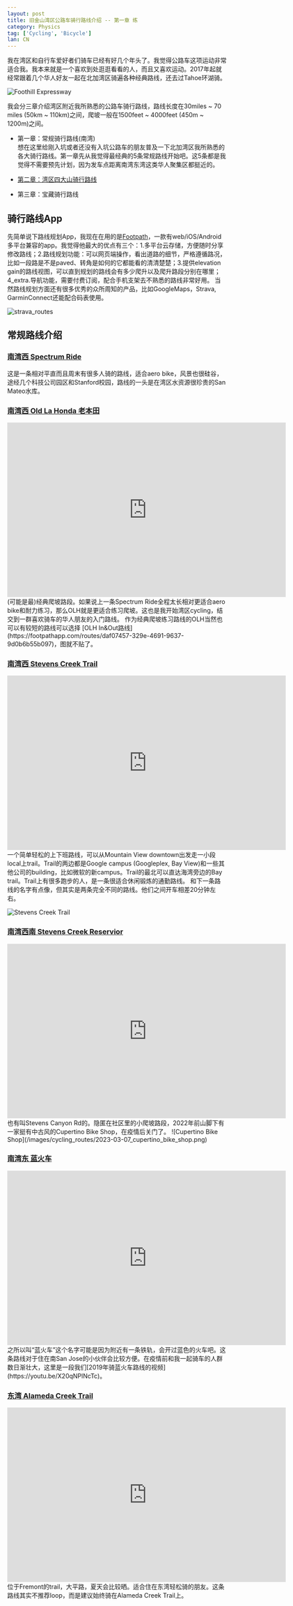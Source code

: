 ```yaml
---
layout: post
title: 旧金山湾区公路车骑行路线介绍 -- 第一章 练
category: Physics
tag: ['Cycling', 'Bicycle']
lan: CN
---
```


我在湾区和自行车爱好者们骑车已经有好几个年头了。我觉得公路车这项运动非常适合我。我本来就是一个喜欢到处逛逛看看的人，而且又喜欢运动。2017年起就经常跟着几个华人好友一起在北加湾区骑遍各种经典路线，还去过Tahoe环湖骑。

![Foothill Expressway](/images/cycling_routes/2021-01-09_foothill_expy.png)

我会分三章介绍湾区附近我所熟悉的公路车骑行路线，路线长度在30miles ~ 70 miles (50km ~ 110km)之间，爬坡一般在1500feet ~ 4000feet (450m ~ 1200m)之间。

<!--preview-->

* 第一章：常规骑行路线(南湾)  <br />
想在这里给刚入坑或者还没有入坑公路车的朋友普及一下北加湾区我所熟悉的各大骑行路线。第一章先从我觉得最经典的5条常规路线开始吧。这5条都是我觉得不需要预先计划，因为发车点距离南湾东湾这类华人聚集区都挺近的。

* [第二章：湾区四大山骑行路线](/way/cycling-routes-at-bay-area_2)
* 第三章：宝藏骑行路线

## 骑行路线App

先简单说下路线规划App，我现在在用的是[Footpath](https://footpathapp.com/)，一款有web/iOS/Android多平台兼容的app。我觉得他最大的优点有三个：1.多平台云存储，方便随时分享修改路线；2.路线规划功能：可以网页端操作，看出道路的细节，严格遵循路况，比如一段路是不是paved、转角是如何的它都能看的清清楚楚；3.提供elevation gain的路线视图，可以直到规划的路线会有多少爬升以及爬升路段分别在哪里；4_extra.导航功能，需要付费订阅，配合手机支架去不熟悉的路线非常好用。
当然路线规划方面还有很多优秀的众所周知的产品，比如GoogleMaps，Strava, GarminConnect还能配合码表使用。

![strava_routes](/images/cycling_routes/2023-03-07_strava_routes.png)

## 常规路线介绍

### [南湾西 Spectrum Ride](https://footpathapp.com/routes/e9d18a5e-b54a-4d0b-a470-7da4fdbf4747)
<div class="strava-embed-placeholder" data-embed-type="route" data-embed-id="3069711199641065744"></div><script src="https://strava-embeds.com/embed.js"></script>

这是一条相对平直而且周末有很多人骑的路线，适合aero bike，风景也很硅谷，途经几个科技公司园区和Stanford校园，路线的一头是在湾区水资源很珍贵的San Mateo水库。
<br/>

### [南湾西 Old La Honda 老本田](https://footpathapp.com/routes/7d81a3b4-c2f2-4e98-8a08-eee43d33e689)
<div style="width: 640px; height: 400px;"><iframe src="https://footpathapp.com/routes/7d81a3b4-c2f2-4e98-8a08-eee43d33e689?embed=1" width="100%" height="100%" frameborder="0"></iframe></div>
(可能是最)经典爬坡路段。如果说上一条Spectrum Ride全程太长相对更适合aero bike和耐力练习，那么OLH就是更适合练习爬坡。这也是我开始湾区cycling，结交到一群喜欢骑车的华人朋友的入门路线。
作为经典爬坡练习路线的OLH当然也可以有较短的路线可以选择 [OLH In&Out路线](https://footpathapp.com/routes/daf07457-329e-4691-9637-9d0b6b55b097)，图就不贴了。
<br/>

### [南湾西 Stevens Creek Trail](https://footpathapp.com/routes/0ce92534-c0d4-4c0b-bd33-86120f56ae71)
<div style="width: 640px; height: 400px;"><iframe src="https://footpathapp.com/routes/0ce92534-c0d4-4c0b-bd33-86120f56ae71?embed=1" width="100%" height="100%" frameborder="0"></iframe></div>
一个简单轻松的上下班路线，可以从Mountain View downtown出发走一小段local上trail。Trail的两边都是Google campus (Googleplex, Bay View)和一些其他公司的building，比如微软的新campus。Trail的最北可以直达海湾旁边的Bay trail。Trail上有很多跑步的人，是一条很适合休闲锻炼的通勤路线。
和下一条路线的名字有点像，但其实是两条完全不同的路线。他们之间开车相差20分钟左右。

![Stevens Creek Trail](/images/cycling_routes/2023-03-07_stevens_creek_trail.jpg)

### [南湾西南 Stevens Creek Reservior](https://footpathapp.com/routes/6cc86795-3a94-479d-ad5c-cb5f95977310)
<div style="width: 640px; height: 400px;"><iframe src="https://footpathapp.com/routes/6cc86795-3a94-479d-ad5c-cb5f95977310?embed=1" width="100%" height="100%" frameborder="0"></iframe></div>
也有叫Stevens Canyon Rd的。隐匿在社区里的小爬坡路段，2022年前山脚下有一家挺有中古风的Cupertino Bike Shop，在疫情后关门了。
![Cupertino Bike Shop](/images/cycling_routes/2023-03-07_cupertino_bike_shop.png)

### [南湾东 蓝火车](https://footpathapp.com/routes/8ba56d9e-0aee-4fa0-b7ef-3da19091c9e4)
<div style="width: 640px; height: 400px;"><iframe src="https://footpathapp.com/routes/8ba56d9e-0aee-4fa0-b7ef-3da19091c9e4?embed=1" width="100%" height="100%" frameborder="0"></iframe></div>
之所以叫“蓝火车”这个名字可能是因为附近有一条铁轨，会开过蓝色的火车吧。这条路线对于住在南San Jose的小伙伴会比较方便。在疫情前和我一起骑车的人群数日渐壮大，这里是一段我们[2019年骑蓝火车路线的视频](https://youtu.be/X20qNPlNcTc)。

### [东湾 Alameda Creek Trail](https://footpathapp.com/routes/1547807c-7030-49c5-ae47-f04cf7c5014e)
<div style="width: 640px; height: 400px;"><iframe src="https://footpathapp.com/routes/1547807c-7030-49c5-ae47-f04cf7c5014e?embed=1" width="100%" height="100%" frameborder="0"></iframe></div>
位于Fremont的trail，大平路，夏天会比较晒。适合住在东湾轻松骑的朋友。这条路线其实不推荐loop，而是建议始终骑在Alameda Creek Trail上。
